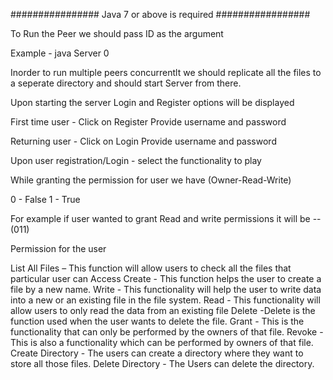 ################ Java 7 or above is required #################

To Run the Peer we should pass ID as the argument

Example - java Server 0

Inorder to run multiple peers concurrentlt we should replicate all the files to a seperate directory and should start Server from there.

Upon starting the server Login and Register options will be displayed

First time user - 
Click on Register 
Provide username and password

Returning user -
Click on Login
Provide username and password

Upon user registration/Login - select the functionality to play

While granting the permission for user we have (Owner-Read-Write)

0 - False
1 - True

For example if user wanted to grant Read and write permissions it will be -- (011)

Permission for the user 

List All Files – This function will allow users to check all the files that particular user can Access
Create - This function helps the user to create a file by a new name.
Write - This functionality will help the user to write data into a new or an existing file in the file system.
Read - This functionality will allow users to only read the data from an existing file
Delete -Delete is the function used when the user wants to delete the file.
Grant - This is the functionality that can only be performed by the owners of that file.
Revoke - This is also a functionality which can be performed by owners of that file.
Create Directory - The users can create a directory where they want to store all those files.
Delete Directory - The Users can delete the directory.







